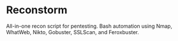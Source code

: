 # Reconstorm
All-in-one recon script for pentesting. Bash automation using Nmap, WhatWeb, Nikto, Gobuster, SSLScan, and Feroxbuster.
